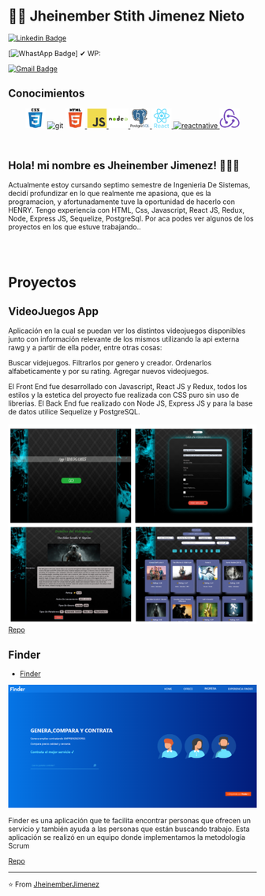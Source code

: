 # :man_technologist: Jheinember Stith Jimenez Nieto

[![Linkedin Badge](https://img.shields.io/badge/-LinkedIn-blue?style=flat-square&logo=Linkedin&logoColor=white&link=https://www.linkedin.com/in/jheinember)](https://www.linkedin.com/in/jheinember/)

[![WhastApp Badge](https://img.shields.io/badge/WhatsApp-25D366?style=for-the-badge&logo=whatsapp&logoColor=white)]
✔ WP: <a href="https://api.whatsapp.com/send?phone=573147710288&text=Gracias%20por%20contactar!" target="_blank"></a>

[![Gmail Badge](https://img.shields.io/badge/-Gmail-c14438?style=flat-square&logo=Gmail&logoColor=white&link=mailto:jheinemberstithjn@ufps.edu.co)](mailto:jheinemberstithjn@ufps.edu.co)


## Conocimientos

<p align="center"> 
    <img src="https://raw.githubusercontent.com/devicons/devicon/master/icons/css3/css3-original-wordmark.svg" alt="css3" width="40" height="40"/>    
    <img src="https://www.vectorlogo.zone/logos/git-scm/git-scm-icon.svg" alt="git" width="40" height="40"/> </a> <a href="https://www.w3.org/html/" target="_blank"> 
    <img src="https://raw.githubusercontent.com/devicons/devicon/master/icons/html5/html5-original-wordmark.svg" alt="html5" width="40" height="40"/> 
</a> <a href="https://developer.mozilla.org/en-US/docs/Web/JavaScript" target="_blank"> 
    <img src="https://raw.githubusercontent.com/devicons/devicon/master/icons/javascript/javascript-original.svg" alt="javascript" width="40" height="40"/> </a> <a href="https://nodejs.org" target="_blank"> 
    <img src="https://raw.githubusercontent.com/devicons/devicon/master/icons/nodejs/nodejs-original-wordmark.svg" alt="nodejs" width="40" height="40"/> </a> <a href="https://www.postgresql.org" target="_blank"> 
    <img src="https://raw.githubusercontent.com/devicons/devicon/master/icons/postgresql/postgresql-original-wordmark.svg" alt="postgresql" width="40" height="40"/> 
</a> <a href="https://reactjs.org/" target="_blank"> 
    <img src="https://raw.githubusercontent.com/devicons/devicon/master/icons/react/react-original-wordmark.svg" alt="react" width="40" height="40"/> </a> <a href="https://reactnative.dev/" target="_blank"> 
    <img src="https://reactnative.dev/img/header_logo.svg" alt="reactnative" width="40" height="40"/> </a> <a href="https://redux.js.org" target="_blank"> <img src="https://raw.githubusercontent.com/devicons/devicon/master/icons/redux/redux-original.svg" alt="redux" width="40" height="40"/> </a> 
    </p>

<br/>

## Hola! mi nombre es Jheinember Jimenez! 👋👋👋

Actualmente estoy cursando septimo semestre de Ingenieria De Sistemas, decidí profundizar en lo que realmente me apasiona, que es la programacion, y afortunadamente tuve la oportunidad de hacerlo con HENRY.
Tengo experiencia con HTML, Css, Javascript, React JS, Redux, Node, Express JS, Sequelize, PostgreSql.
Por aca podes ver algunos de los proyectos en los que estuve trabajando..

<br/>
<br/>

# Proyectos

## VideoJuegos App 

Aplicación en la cual se puedan ver los distintos videojuegos disponibles junto con información relevante de los mismos utilizando la api externa rawg y a partir de ella poder, entre otras cosas:

Buscar videjuegos.
Filtrarlos por genero y creador.
Ordenarlos alfabeticamente y por su rating.
Agregar nuevos videojuegos.

El Front End fue desarrollado con Javascript, React JS y Redux, todos los estilos y la estetica del proyecto fue realizada con CSS puro sin uso de librerias.
El Back End fue realizado con Node JS, Express JS y para la base de datos utilice Sequelize y PostgreSQL. 
<br/>
<br/>
![collage](https://github.com/jheinember16/jheinember16/blob/main/images/collage.png)
[Repo](https://github.com/jheinember16/PI-Videojuegos)

## Finder  
- [Finder](https://finder-app-omega.vercel.app/)

![finder](https://github.com/jheinember16/jheinember16/blob/main/images/finder.png)

Finder es una aplicación que te facilita encontrar personas que ofrecen un servicio y también ayuda a las personas que están buscando trabajo.
Esta aplicación se realizó en un equipo donde implementamos la metodología Scrum

[Repo](https://github.com/AlejandroColina/proyectoFinal)


_______________________________________________________________________________________________________________________________________________________________________________

⭐️ From [JheinemberJimenez](https://github.com/jheinember16)
